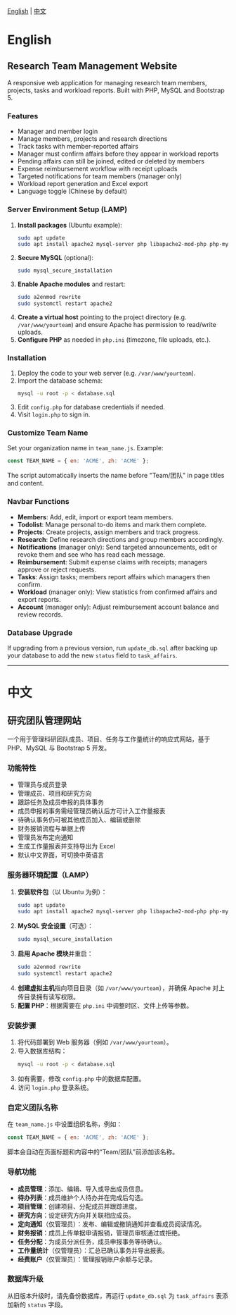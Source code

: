 [English](#english) | [中文](#中文)

# English

## Research Team Management Website
A responsive web application for managing research team members, projects, tasks and workload reports. Built with PHP, MySQL and Bootstrap 5.

### Features
- Manager and member login
- Manage members, projects and research directions
- Track tasks with member-reported affairs
- Manager must confirm affairs before they appear in workload reports
- Pending affairs can still be joined, edited or deleted by members
- Expense reimbursement workflow with receipt uploads
- Targeted notifications for team members (manager only)
- Workload report generation and Excel export
- Language toggle (Chinese by default)

### Server Environment Setup (LAMP)
1. **Install packages** (Ubuntu example):
   ```bash
   sudo apt update
   sudo apt install apache2 mysql-server php libapache2-mod-php php-mysql php-zip php-mbstring
   ```
2. **Secure MySQL** (optional):
   ```bash
   sudo mysql_secure_installation
   ```
3. **Enable Apache modules** and restart:
   ```bash
   sudo a2enmod rewrite
   sudo systemctl restart apache2
   ```
4. **Create a virtual host** pointing to the project directory (e.g. `/var/www/yourteam`) and ensure Apache has permission to read/write uploads.
5. **Configure PHP** as needed in `php.ini` (timezone, file uploads, etc.).

### Installation
1. Deploy the code to your web server (e.g. `/var/www/yourteam`).
2. Import the database schema:
   ```bash
   mysql -u root -p < database.sql
   ```
3. Edit `config.php` for database credentials if needed.
4. Visit `login.php` to sign in.

### Customize Team Name
Set your organization name in `team_name.js`. Example:
```javascript
const TEAM_NAME = { en: 'ACME', zh: 'ACME' };
```
The script automatically inserts the name before "Team/团队" in page titles and content.

### Navbar Functions
- **Members**: Add, edit, import or export team members.
- **Todolist**: Manage personal to-do items and mark them complete.
- **Projects**: Create projects, assign members and track progress.
- **Research**: Define research directions and group members accordingly.
- **Notifications** (manager only): Send targeted announcements, edit or revoke them and see who has read each message.
- **Reimbursement**: Submit expense claims with receipts; managers approve or reject requests.
- **Tasks**: Assign tasks; members report affairs which managers then confirm.
- **Workload** (manager only): View statistics from confirmed affairs and export reports.
- **Account** (manager only): Adjust reimbursement account balance and review records.

### Database Upgrade
If upgrading from a previous version, run `update_db.sql` after backing up your database to add the new `status` field to `task_affairs`.

---

# 中文

## 研究团队管理网站
一个用于管理科研团队成员、项目、任务与工作量统计的响应式网站，基于 PHP、MySQL 与 Bootstrap 5 开发。

### 功能特性
- 管理员与成员登录
- 管理成员、项目和研究方向
- 跟踪任务及成员申报的具体事务
- 成员申报的事务需经管理员确认后方可计入工作量报表
- 待确认事务仍可被其他成员加入、编辑或删除
- 财务报销流程与单据上传
- 管理员发布定向通知
- 生成工作量报表并支持导出为 Excel
- 默认中文界面，可切换中英语言

### 服务器环境配置（LAMP）
1. **安装软件包**（以 Ubuntu 为例）：
   ```bash
   sudo apt update
   sudo apt install apache2 mysql-server php libapache2-mod-php php-mysql php-zip php-mbstring
   ```
2. **MySQL 安全设置**（可选）：
   ```bash
   sudo mysql_secure_installation
   ```
3. **启用 Apache 模块**并重启：
   ```bash
   sudo a2enmod rewrite
   sudo systemctl restart apache2
   ```
4. **创建虚拟主机**指向项目目录（如 `/var/www/yourteam`），并确保 Apache 对上传目录拥有读写权限。
5. **配置 PHP**：根据需要在 `php.ini` 中调整时区、文件上传等参数。

### 安装步骤
1. 将代码部署到 Web 服务器（例如 `/var/www/yourteam`）。
2. 导入数据库结构：
   ```bash
   mysql -u root -p < database.sql
   ```
3. 如有需要，修改 `config.php` 中的数据库配置。
4. 访问 `login.php` 登录系统。

### 自定义团队名称
在 `team_name.js` 中设置组织名称，例如：
```javascript
const TEAM_NAME = { en: 'ACME', zh: 'ACME' };
```
脚本会自动在页面标题和内容中的“Team/团队”前添加该名称。

### 导航功能
- **成员管理**：添加、编辑、导入或导出成员信息。
- **待办列表**：成员维护个人待办并在完成后勾选。
- **项目管理**：创建项目、分配成员并跟踪进度。
- **研究方向**：设定研究方向并关联相应成员。
- **定向通知**（仅管理员）：发布、编辑或撤销通知并查看成员阅读情况。
- **财务报销**：成员上传单据申请报销，管理员审核通过或拒绝。
- **任务分配**：为成员分派任务，成员申报事务等待确认。
- **工作量统计**（仅管理员）：汇总已确认事务并导出报表。
- **经费账户**（仅管理员）：管理报销账户余额与记录。

### 数据库升级
从旧版本升级时，请先备份数据库，再运行 `update_db.sql` 为 `task_affairs` 表添加新的 `status` 字段。
